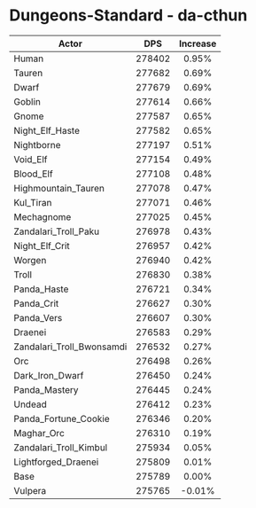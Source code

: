 # Dungeons-Standard - da-cthun
| Actor | DPS | Increase |
|---|:---:|:---:|
|Human|278402|0.95%|
|Tauren|277682|0.69%|
|Dwarf|277679|0.69%|
|Goblin|277614|0.66%|
|Gnome|277587|0.65%|
|Night_Elf_Haste|277582|0.65%|
|Nightborne|277197|0.51%|
|Void_Elf|277154|0.49%|
|Blood_Elf|277108|0.48%|
|Highmountain_Tauren|277078|0.47%|
|Kul_Tiran|277071|0.46%|
|Mechagnome|277025|0.45%|
|Zandalari_Troll_Paku|276978|0.43%|
|Night_Elf_Crit|276957|0.42%|
|Worgen|276940|0.42%|
|Troll|276830|0.38%|
|Panda_Haste|276721|0.34%|
|Panda_Crit|276627|0.30%|
|Panda_Vers|276607|0.30%|
|Draenei|276583|0.29%|
|Zandalari_Troll_Bwonsamdi|276532|0.27%|
|Orc|276498|0.26%|
|Dark_Iron_Dwarf|276450|0.24%|
|Panda_Mastery|276445|0.24%|
|Undead|276412|0.23%|
|Panda_Fortune_Cookie|276346|0.20%|
|Maghar_Orc|276310|0.19%|
|Zandalari_Troll_Kimbul|275934|0.05%|
|Lightforged_Draenei|275809|0.01%|
|Base|275789|0.00%|
|Vulpera|275765|-0.01%|
